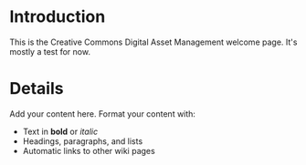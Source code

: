 # Introduction #

This is the Creative Commons Digital Asset Management welcome page.  It's mostly a test for now.

# Details #

Add your content here.  Format your content with:
  * Text in **bold** or _italic_
  * Headings, paragraphs, and lists
  * Automatic links to other wiki pages